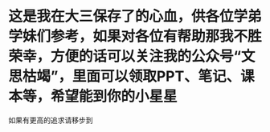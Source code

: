 # 这是我在大三保存了的心血，供各位学弟学妹们参考，如果对各位有帮助那我不胜荣幸，方便的话可以关注我的公众号“文思枯竭”，里面可以领取PPT、笔记、课本等，希望能到你的小星星
如果有更高的追求请移步到
